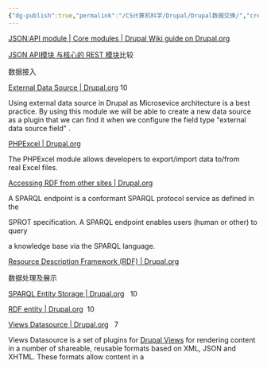 ```yaml
---
{"dg-publish":true,"permalink":"/CS计算机科学/Drupal/Drupal数据交换/","created":"2024-03-04T00:16:32.726+08:00","updated":"2024-03-04T02:09:22.477+08:00"}
---
```



[JSON:API module | Core modules | Drupal Wiki guide on Drupal.org](https://www.drupal.org/docs/core-modules-and-themes/core-modules/jsonapi-module)

[JSON API模块 与核心的 REST 模块](https://www.drupal.org/docs/core-modules-and-themes/core-modules/jsonapi-module/jsonapi-vs-cores-rest-module)比较

数据接入

[External Data Source | Drupal.org](https://www.drupal.org/project/external_data_source) 10

Using external data source in Drupal as Microsevice architecture is a best practice. By using this module we will be able to create a new data source as a plugin that we can find it when we configure the field type "external data source field" .

[PHPExcel | Drupal.org](https://www.drupal.org/project/phpexcel)

The PHPExcel module allows developers to export/import data to/from real Excel files.

[Accessing RDF from other sites | Drupal.org](https://www.drupal.org/node/1225782)

A SPARQL endpoint is a conformant SPARQL protocol service as defined in the

SPROT specification. A SPARQL endpoint enables users (human or other) to query

a knowledge base via the SPARQL language. 

[Resource Description Framework (RDF) | Drupal.org](https://www.drupal.org/project/rdf)

数据处理及展示

[SPARQL Entity Storage | Drupal.org](https://www.drupal.org/project/sparql_entity_storage)   10

[RDF entity | Drupal.org](https://www.drupal.org/project/rdf_entity)  10

[Views Datasource | Drupal.org](https://www.drupal.org/project/views_datasource)   7

Views Datasource is a set of plugins for [Drupal Views](http://drupal.org/project/views) for rendering content in a number of shareable, reusable formats based on XML, JSON and XHTML. These formats allow content in a